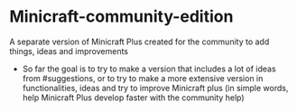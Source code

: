# Minicraft-community-edition
 A separate version of Minicraft Plus created for the community to add things, ideas and improvements
 
- So far the goal is to try to make a version that includes a lot of ideas from #suggestions, or to try to make a more extensive version in functionalities, ideas and try to improve Minicraft plus (in simple words, help Minicraft Plus develop faster with the community help)
